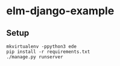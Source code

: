 # elm-django-example

## Setup

    mkvirtualenv -ppython3 ede
    pip install -r requirements.txt
    ./manage.py runserver